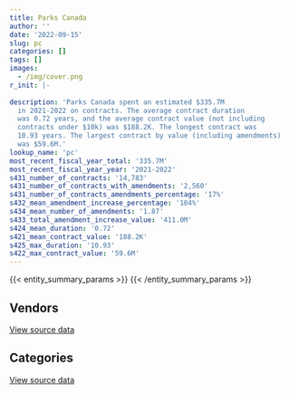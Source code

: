 ```yaml
---
title: Parks Canada
author: ''
date: '2022-09-15'
slug: pc
categories: []
tags: []
images:
  - /img/cover.png
r_init: |-
  
description: 'Parks Canada spent an estimated $335.7M
  in 2021-2022 on contracts. The average contract duration
  was 0.72 years, and the average contract value (not including
  contracts under $10k) was $188.2K. The longest contract was
  10.93 years. The largest contract by value (including amendments)
  was $59.6M.'
lookup_name: 'pc'
most_recent_fiscal_year_total: '335.7M'
most_recent_fiscal_year_year: '2021-2022'
s431_number_of_contracts: '14,783'
s431_number_of_contracts_with_amendments: '2,560'
s431_number_of_contracts_amendments_percentage: '17%'
s432_mean_amendment_increase_percentage: '104%'
s434_mean_number_of_amendments: '1.87'
s433_total_amendment_increase_value: '411.0M'
s424_mean_duration: '0.72'
s421_mean_contract_value: '188.2K'
s425_max_duration: '10.93'
s422_max_contract_value: '59.6M'
---
```


<script src="/rmarkdown-libs/htmlwidgets/htmlwidgets.js"></script>
<link href="/rmarkdown-libs/datatables-css/datatables-crosstalk.css" rel="stylesheet" />
<script src="/rmarkdown-libs/datatables-binding/datatables.js"></script>
<script src="/rmarkdown-libs/jquery/jquery-3.6.0.min.js"></script>
<link href="/rmarkdown-libs/dt-core-bootstrap/css/dataTables.bootstrap.min.css" rel="stylesheet" />
<link href="/rmarkdown-libs/dt-core-bootstrap/css/dataTables.bootstrap.extra.css" rel="stylesheet" />
<script src="/rmarkdown-libs/dt-core-bootstrap/js/jquery.dataTables.min.js"></script>
<script src="/rmarkdown-libs/dt-core-bootstrap/js/dataTables.bootstrap.min.js"></script>
<link href="/rmarkdown-libs/crosstalk/css/crosstalk.min.css" rel="stylesheet" />
<script src="/rmarkdown-libs/crosstalk/js/crosstalk.min.js"></script>
<script src="/rmarkdown-libs/htmlwidgets/htmlwidgets.js"></script>
<link href="/rmarkdown-libs/datatables-css/datatables-crosstalk.css" rel="stylesheet" />
<script src="/rmarkdown-libs/datatables-binding/datatables.js"></script>
<script src="/rmarkdown-libs/jquery/jquery-3.6.0.min.js"></script>
<link href="/rmarkdown-libs/dt-core-bootstrap/css/dataTables.bootstrap.min.css" rel="stylesheet" />
<link href="/rmarkdown-libs/dt-core-bootstrap/css/dataTables.bootstrap.extra.css" rel="stylesheet" />
<script src="/rmarkdown-libs/dt-core-bootstrap/js/jquery.dataTables.min.js"></script>
<script src="/rmarkdown-libs/dt-core-bootstrap/js/dataTables.bootstrap.min.js"></script>
<link href="/rmarkdown-libs/crosstalk/css/crosstalk.min.css" rel="stylesheet" />
<script src="/rmarkdown-libs/crosstalk/js/crosstalk.min.js"></script>

{{< entity_summary_params >}}
{{< /entity_summary_params >}}

## Vendors

<div id="htmlwidget-1" style="width:100%;height:auto;" class="datatables html-widget"></div>
<script type="application/json" data-for="htmlwidget-1">{"x":{"style":"bootstrap","filter":"none","vertical":false,"data":[["<a href=\"/vendors/10647802_canada/\">10647802 Canada<\/a>","<a href=\"/vendors/1x1_architecture/\">1X1 Architecture<\/a>","<a href=\"/vendors/2220742_ontario/\">2220742 Ontario<\/a>","<a href=\"/vendors/3d_datacomm/\">3D datacomm<\/a>","<a href=\"/vendors/4083261_canada/\">4083261 Canada<\/a>","<a href=\"/vendors/727619_alberta_o_a_roughrider/\">727619 Alberta O A Roughrider<\/a>","<a href=\"/vendors/7305516_canada/\">7305516 Canada<\/a>","<a href=\"/vendors/736902_ontario/\">736902 Ontario<\/a>","<a href=\"/vendors/73719_newfoundland_labrador/\">73719 Newfoundland Labrador<\/a>","<a href=\"/vendors/851791_nwt/\">851791 NWT<\/a>","<a href=\"/vendors/9090_5092_quebec/\">9090 5092 Quebec<\/a>","<a href=\"/vendors/9099_3593_quebec_inter_proje/\">9099 3593 Quebec Inter Proje<\/a>","<a href=\"/vendors/9275_0181_quebec/\">9275 0181 Quebec<\/a>","<a href=\"/vendors/a_santin_mason_contractor/\">A Santin Mason Contractor<\/a>","<a href=\"/vendors/abb/\">ABB<\/a>","<a href=\"/vendors/acklands_grainger/\">Acklands Grainger<\/a>","<a href=\"/vendors/advanced_chippewa_technologies/\">Advanced Chippewa Technologies<\/a>","<a href=\"/vendors/aecom/\">AECOM<\/a>","<a href=\"/vendors/agilent/\">Agilent<\/a>","<a href=\"/vendors/ainsworth/\">Ainsworth<\/a>","<a href=\"/vendors/air_inuit/\">Air Inuit<\/a>","<a href=\"/vendors/air_tindi/\">Air Tindi<\/a>","<a href=\"/vendors/allen_hastings/\">Allen Hastings<\/a>","<a href=\"/vendors/alliance_energy/\">Alliance Energy<\/a>","<a href=\"/vendors/allied_shipbuilders/\">Allied Shipbuilders<\/a>","<a href=\"/vendors/alpine_helicopters/\">Alpine Helicopters<\/a>","<a href=\"/vendors/als_canada/\">ALS Canada<\/a>","<a href=\"/vendors/altis_human_resources/\">Altis Human Resources<\/a>","<a href=\"/vendors/alva_construction/\">Alva Construction<\/a>","<a href=\"/vendors/amazon/\">Amazon<\/a>","<a href=\"/vendors/amec_foster_wheeler_americas/\">Amec Foster Wheeler Americas<\/a>","<a href=\"/vendors/ansys_canada/\">Ansys Canada<\/a>","<a href=\"/vendors/aon_reed_stenhouse/\">Aon Reed Stenhouse<\/a>","<a href=\"/vendors/applied_electonics/\">Applied Electonics<\/a>","<a href=\"/vendors/apron_fuel_services/\">Apron Fuel Services<\/a>","<a href=\"/vendors/arcadis_canada/\">Arcadis Canada<\/a>","<a href=\"/vendors/architecture_49/\">Architecture 49<\/a>","<a href=\"/vendors/architecture_evoq/\">Architecture EVOQ<\/a>","<a href=\"/vendors/arctic_canada_construction/\">Arctic Canada Construction<\/a>","<a href=\"/vendors/ari_financial_services/\">ARI Financial Services<\/a>","<a href=\"/vendors/asokan_business_interiors/\">Asokan Business Interiors<\/a>","<a href=\"/vendors/associated_engineering/\">Associated Engineering<\/a>","<a href=\"/vendors/atco/\">ATCO<\/a>","<a href=\"/vendors/atlantic_business_interiors/\">Atlantic Business Interiors<\/a>","<a href=\"/vendors/atlantica_mechanical_contractors/\">Atlantica Mechanical Contractors<\/a>","<a href=\"/vendors/atwill_morin/\">Atwill Morin<\/a>","<a href=\"/vendors/avi_spl_canada/\">AVI SPL Canada<\/a>","<a href=\"/vendors/avjet_holding/\">AVJET Holding<\/a>","<a href=\"/vendors/baja_construction_canada/\">Baja Construction Canada<\/a>","<a href=\"/vendors/barr_engineering_and_environmental/\">Barr Engineering and Environmental<\/a>","<a href=\"/vendors/barrie_mackay_contracting/\">Barrie MacKay Contracting<\/a>","<a href=\"/vendors/bay_construction_management/\">Bay Construction Management<\/a>","<a href=\"/vendors/bdo_canada/\">BDO Canada<\/a>","<a href=\"/vendors/bell_canada/\">Bell Canada<\/a>","<a href=\"/vendors/bergevin_electrical_contracting/\">Bergevin Electrical Contracting<\/a>","<a href=\"/vendors/bgla/\">BGLA<\/a>","<a href=\"/vendors/bighorn_construction/\">Bighorn Construction<\/a>","<a href=\"/vendors/bighorn_helicopters/\">Bighorn Helicopters<\/a>","<a href=\"/vendors/black_mcdonald/\">Black McDonald<\/a>","<a href=\"/vendors/bombardier/\">Bombardier<\/a>","<a href=\"/vendors/brandt_tractor/\">Brandt Tractor<\/a>","<a href=\"/vendors/brookfield_asset_management/\">Brookfield Asset Management<\/a>","<a href=\"/vendors/brookfield_global_integrated_solutions/\">Brookfield Global Integrated Solutions<\/a>","<a href=\"/vendors/bruker/\">Bruker<\/a>","<a href=\"/vendors/bureau_veritas/\">Bureau Veritas<\/a>","<a href=\"/vendors/cache_computer_consulting/\">Cache Computer Consulting<\/a>","<a href=\"/vendors/calian/\">Calian<\/a>","<a href=\"/vendors/campbell_scientific_canada/\">Campbell Scientific Canada<\/a>","<a href=\"/vendors/canada_post/\">Canada Post<\/a>","<a href=\"/vendors/canadian_bank_note_company/\">Canadian Bank Note Company<\/a>","<a href=\"/vendors/canadian_corps_of_commissionaires/\">Canadian Corps of Commissionaires<\/a>","<a href=\"/vendors/canadian_helicopters/\">Canadian Helicopters<\/a>","<a href=\"/vendors/canon/\">Canon<\/a>","<a href=\"/vendors/cansel_survey_equipment/\">Cansel Survey Equipment<\/a>","<a href=\"/vendors/cantex_okanagan_construction/\">Cantex Okanagan Construction<\/a>","<a href=\"/vendors/carahsoft_technology/\">Carahsoft Technology<\/a>","<a href=\"/vendors/carleton_university/\">Carleton University<\/a>","<a href=\"/vendors/caro_analytical_services/\">Caro Analytical Services<\/a>","<a href=\"/vendors/cbci_telecom/\">CBCI Telecom<\/a>","<a href=\"/vendors/cbcl/\">CBCL<\/a>","<a href=\"/vendors/cdw_canada/\">CDW Canada<\/a>","<a href=\"/vendors/cegerco/\">Cegerco<\/a>","<a href=\"/vendors/cgi/\">CGI<\/a>","<a href=\"/vendors/ch2m_hill_canada/\">CH2M Hill Canada<\/a>","<a href=\"/vendors/charron_human_resources/\">Charron Human Resources<\/a>","<a href=\"/vendors/chubb_edwards/\">Chubb Edwards<\/a>","<a href=\"/vendors/cima/\">CIMA<\/a>","<a href=\"/vendors/cision_canada/\">Cision Canada<\/a>","<a href=\"/vendors/cistel_technology/\">Cistel Technology<\/a>","<a href=\"/vendors/coastal_restoration_masonry/\">Coastal Restoration Masonry<\/a>","<a href=\"/vendors/cofomo/\">Cofomo<\/a>","<a href=\"/vendors/colliers_project_leaders/\">Colliers Project Leaders<\/a>","<a href=\"/vendors/compagnie_amplexor_canada/\">Compagnie Amplexor Canada<\/a>","<a href=\"/vendors/compucom_canada/\">Compucom Canada<\/a>","<a href=\"/vendors/construction_cybco/\">Construction Cybco<\/a>","<a href=\"/vendors/construction_demathieu_bard/\">Construction Demathieu Bard<\/a>","<a href=\"/vendors/construction_deric/\">Construction Deric<\/a>","<a href=\"/vendors/construction_j_r_savard/\">Construction J R Savard<\/a>","<a href=\"/vendors/construction_lfg/\">Construction LFG<\/a>","<a href=\"/vendors/construction_simdev/\">Construction Simdev<\/a>","<a href=\"/vendors/constructions_bsl/\">Constructions BSL<\/a>","<a href=\"/vendors/cossette_communications/\">Cossette Communications<\/a>","<a href=\"/vendors/cougar_engineering_construction/\">Cougar Engineering Construction<\/a>","<a href=\"/vendors/cowi_north_america/\">COWI North America<\/a>","<a href=\"/vendors/crandall_engineering/\">Crandall Engineering<\/a>","<a href=\"/vendors/csdc_systems/\">CSDC Systems<\/a>","<a href=\"/vendors/cullen_diesel_power/\">Cullen Diesel Power<\/a>","<a href=\"/vendors/cummins_canada/\">Cummins Canada<\/a>","<a href=\"/vendors/cwp_constructors/\">CWP Constructors<\/a>","<a href=\"/vendors/d_doyle_installations/\">D Doyle Installations<\/a>","<a href=\"/vendors/dalhousie_university/\">Dalhousie University<\/a>","<a href=\"/vendors/dawson_construction/\">Dawson Construction<\/a>","<a href=\"/vendors/dcl_construction_services/\">DCL Construction Services<\/a>","<a href=\"/vendors/delco_automation/\">Delco Automation<\/a>","<a href=\"/vendors/dell_computer/\">Dell Computer<\/a>","<a href=\"/vendors/deloitte/\">Deloitte<\/a>","<a href=\"/vendors/dexter_construction/\">Dexter Construction<\/a>","<a href=\"/vendors/dillon_consulting/\">Dillon Consulting<\/a>","<a href=\"/vendors/donna_cona/\">Donna Cona<\/a>","<a href=\"/vendors/e_construction/\">E Construction<\/a>","<a href=\"/vendors/eastpoint_engineering/\">Eastpoint Engineering<\/a>","<a href=\"/vendors/ebsco_canada/\">EBSCO Canada<\/a>","<a href=\"/vendors/ecole_de_langues_la_cite/\">Ecole De Langues La Cite<\/a>","<a href=\"/vendors/edward_collins_contracting/\">Edward Collins Contracting<\/a>","<a href=\"/vendors/eiffage_innovative_canada/\">Eiffage Innovative Canada<\/a>","<a href=\"/vendors/ekos_research_associates/\">Ekos Research Associates<\/a>","<a href=\"/vendors/emcon_services/\">Emcon Services<\/a>","<a href=\"/vendors/emil_anderson_construction/\">Emil Anderson Construction<\/a>","<a href=\"/vendors/emmanuel_construction_services/\">Emmanuel Construction Services<\/a>","<a href=\"/vendors/emmons_mitchell_construction/\">Emmons Mitchell Construction<\/a>","<a href=\"/vendors/englobe/\">Englobe<\/a>","<a href=\"/vendors/ernst_young/\">Ernst Young<\/a>","<a href=\"/vendors/esri/\">ESRI<\/a>","<a href=\"/vendors/eurovia_quebec_construction/\">Eurovia Quebec Construction<\/a>","<a href=\"/vendors/evaluation_personnel_selection/\">Evaluation Personnel Selection<\/a>","<a href=\"/vendors/everest_construction_management/\">Everest Construction Management<\/a>","<a href=\"/vendors/excavation_loiselle/\">Excavation Loiselle<\/a>","<a href=\"/vendors/excel_human_resources/\">Excel Human Resources<\/a>","<a href=\"/vendors/exp_services/\">EXP Services<\/a>","<a href=\"/vendors/facca/\">Facca<\/a>","<a href=\"/vendors/fast_forward_french/\">Fast Forward French<\/a>","<a href=\"/vendors/fca_canada/\">FCA Canada<\/a>","<a href=\"/vendors/felix_technology/\">Felix Technology<\/a>","<a href=\"/vendors/fidelity_engineering_construction/\">Fidelity Engineering Construction<\/a>","<a href=\"/vendors/finning_international/\">Finning International<\/a>","<a href=\"/vendors/first_peoples_infra/\">First Peoples Infra<\/a>","<a href=\"/vendors/flight_fuels/\">Flight Fuels<\/a>","<a href=\"/vendors/floyd_s_construction/\">Floyd’s Construction<\/a>","<a href=\"/vendors/flynn_canada/\">Flynn Canada<\/a>","<a href=\"/vendors/ford_motor_company/\">Ford Motor Company<\/a>","<a href=\"/vendors/francis_canada_truck_centre/\">Francis Canada Truck Centre<\/a>","<a href=\"/vendors/fundy_contractors/\">Fundy Contractors<\/a>","<a href=\"/vendors/garda_security_group/\">Garda Security Group<\/a>","<a href=\"/vendors/gartner/\">Gartner<\/a>","<a href=\"/vendors/gc_strategies/\">GC Strategies<\/a>","<a href=\"/vendors/gemtec/\">Gemtec<\/a>","<a href=\"/vendors/general_motors/\">General Motors<\/a>","<a href=\"/vendors/gestion_aj/\">Gestion AJ<\/a>","<a href=\"/vendors/gfl_environmental/\">GFL Environmental<\/a>","<a href=\"/vendors/ghd/\">GHD<\/a>","<a href=\"/vendors/gilmore_reproductions/\">Gilmore Reproductions<\/a>","<a href=\"/vendors/global_upholstery/\">Global Upholstery<\/a>","<a href=\"/vendors/go_deep_international/\">Go Deep International<\/a>","<a href=\"/vendors/golder_associates/\">Golder Associates<\/a>","<a href=\"/vendors/goss_gilroy/\">Goss Gilroy<\/a>","<a href=\"/vendors/graham_construction/\">Graham Construction<\/a>","<a href=\"/vendors/grand_toy/\">Grand Toy<\/a>","<a href=\"/vendors/granite_management/\">Granite Management<\/a>","<a href=\"/vendors/graybridge_international_consulting/\">Graybridge International Consulting<\/a>","<a href=\"/vendors/grc_architects/\">GRC Architects<\/a>","<a href=\"/vendors/great_slave_helicopters/\">Great Slave Helicopters<\/a>","<a href=\"/vendors/greendale_resources/\">Greendale Resources<\/a>","<a href=\"/vendors/greenfield_construction/\">Greenfield Construction<\/a>","<a href=\"/vendors/groupe_energie_bdl/\">Groupe Energie BDL<\/a>","<a href=\"/vendors/h_j_r_asphalt/\">H J R Asphalt<\/a>","<a href=\"/vendors/harbourside_engineering_consultants/\">Harbourside Engineering Consultants<\/a>","<a href=\"/vendors/harnois_energies/\">Harnois Energies<\/a>","<a href=\"/vendors/hatch/\">Hatch<\/a>","<a href=\"/vendors/hazelwood_construction_services/\">Hazelwood Construction Services<\/a>","<a href=\"/vendors/heavy_metal_marine/\">Heavy Metal Marine<\/a>","<a href=\"/vendors/heddle_marine_services/\">Heddle Marine Services<\/a>","<a href=\"/vendors/heritage_restoration/\">Heritage Restoration<\/a>","<a href=\"/vendors/hexagon/\">Hexagon<\/a>","<a href=\"/vendors/hitrac/\">Hitrac<\/a>","<a href=\"/vendors/honeywell/\">Honeywell<\/a>","<a href=\"/vendors/horseshoe_hill_construction/\">Horseshoe Hill Construction<\/a>","<a href=\"/vendors/hoskin_scientific/\">Hoskin Scientific<\/a>","<a href=\"/vendors/hypertec/\">Hypertec<\/a>","<a href=\"/vendors/i_m_p_group/\">I M P Group<\/a>","<a href=\"/vendors/ibm_canada/\">IBM Canada<\/a>","<a href=\"/vendors/imperial_cleaners/\">Imperial Cleaners<\/a>","<a href=\"/vendors/imperial_oil/\">Imperial Oil<\/a>","<a href=\"/vendors/industra_construction/\">Industra Construction<\/a>","<a href=\"/vendors/info_tech_research_group/\">Info Tech Research Group<\/a>","<a href=\"/vendors/innovasea_marine_systems_canada/\">Innovasea Marine Systems Canada<\/a>","<a href=\"/vendors/integra_networks/\">Integra Networks<\/a>","<a href=\"/vendors/inter_outaouais/\">Inter Outaouais<\/a>","<a href=\"/vendors/interoute_construction/\">Interoute Construction<\/a>","<a href=\"/vendors/iron_mountain/\">Iron Mountain<\/a>","<a href=\"/vendors/ironclad_earthworks/\">Ironclad Earthworks<\/a>","<a href=\"/vendors/irving_oil/\">Irving Oil<\/a>","<a href=\"/vendors/itex/\">ITEX<\/a>","<a href=\"/vendors/iwc_excavation/\">IWC Excavation<\/a>","<a href=\"/vendors/j_1_contracting/\">J 1 Contracting<\/a>","<a href=\"/vendors/j_e_enterprises/\">J E Enterprises<\/a>","<a href=\"/vendors/jasco_applied_sciences_canada/\">JASCO Applied Sciences Canada<\/a>","<a href=\"/vendors/jim_pattison_industries/\">Jim Pattison Industries<\/a>","<a href=\"/vendors/johnson_s_construction/\">Johnson’s Construction<\/a>","<a href=\"/vendors/joneljim_concrete_construction/\">Joneljim Concrete Construction<\/a>","<a href=\"/vendors/kanter_marine/\">Kanter Marine<\/a>","<a href=\"/vendors/kasian_architecture_interior_design/\">Kasian Architecture Interior Design<\/a>","<a href=\"/vendors/kayway_industries/\">Kayway Industries<\/a>","<a href=\"/vendors/kenn_borek_air/\">Kenn Borek Air<\/a>","<a href=\"/vendors/kia_canada/\">Kia Canada<\/a>","<a href=\"/vendors/kone/\">KONE<\/a>","<a href=\"/vendors/kongsberg/\">Kongsberg<\/a>","<a href=\"/vendors/konica_minolta_business_solutions/\">Konica Minolta Business Solutions<\/a>","<a href=\"/vendors/kontzamanis_graumann_smith/\">Kontzamanis Graumann Smith<\/a>","<a href=\"/vendors/kpmg/\">KPMG<\/a>","<a href=\"/vendors/kubota_canada/\">Kubota Canada<\/a>","<a href=\"/vendors/l_a_hebert/\">L A Hebert<\/a>","<a href=\"/vendors/l_w_dennis_contracting/\">L W Dennis Contracting<\/a>","<a href=\"/vendors/landform_civil_infrastructures/\">Landform Civil Infrastructures<\/a>","<a href=\"/vendors/language_research_development_group/\">Language Research Development Group<\/a>","<a href=\"/vendors/lansdowne_technologies/\">Lansdowne Technologies<\/a>","<a href=\"/vendors/larry_penner_enterprises/\">Larry Penner Enterprises<\/a>","<a href=\"/vendors/lemay/\">Lemay<\/a>","<a href=\"/vendors/les_entreprises_michaudville/\">Les Entreprises Michaudville<\/a>","<a href=\"/vendors/les_huiles_desroches/\">Les Huiles Desroches<\/a>","<a href=\"/vendors/levitt_safety/\">Levitt Safety<\/a>","<a href=\"/vendors/lionbridge/\">Lionbridge<\/a>","<a href=\"/vendors/louis_w_bray_construction/\">Louis W Bray Construction<\/a>","<a href=\"/vendors/lowe_martin_company/\">Lowe Martin Company<\/a>","<a href=\"/vendors/luxton_construction/\">Luxton Construction<\/a>","<a href=\"/vendors/macdonald_dettwiler_and_associates/\">MacDonald Dettwiler and Associates<\/a>","<a href=\"/vendors/mack_trucks/\">Mack Trucks<\/a>","<a href=\"/vendors/maconnerie_dynamique/\">Maconnerie Dynamique<\/a>","<a href=\"/vendors/maconnerie_rainville_et_freres/\">Maconnerie Rainville et Freres<\/a>","<a href=\"/vendors/maplesoft_consulting/\">Maplesoft Consulting<\/a>","<a href=\"/vendors/maritime_fuels/\">Maritime Fuels<\/a>","<a href=\"/vendors/martech_electrical_systems/\">Martech Electrical Systems<\/a>","<a href=\"/vendors/maskimo_construction/\">Maskimo Construction<\/a>","<a href=\"/vendors/masontech/\">Masontech<\/a>","<a href=\"/vendors/maxsys_staffing_and_consulting/\">Maxsys Staffing and Consulting<\/a>","<a href=\"/vendors/mccolman_sons_demolition/\">McColman Sons Demolition<\/a>","<a href=\"/vendors/mcelhanney_associates/\">McElhanney Associates<\/a>","<a href=\"/vendors/mcknight_enterprises/\">Mcknight Enterprises<\/a>","<a href=\"/vendors/mcnally_construction/\">McNally Construction<\/a>","<a href=\"/vendors/mega_tech/\">Mega Tech<\/a>","<a href=\"/vendors/mercury_marine/\">Mercury Marine<\/a>","<a href=\"/vendors/metalcraft_marine/\">Metalcraft Marine<\/a>","<a href=\"/vendors/metro_paving_and_road_building/\">Metro Paving and Road Building<\/a>","<a href=\"/vendors/microsoft_canada/\">Microsoft Canada<\/a>","<a href=\"/vendors/mid_valley_construction/\">Mid Valley Construction<\/a>","<a href=\"/vendors/mike_kelly_sons/\">Mike Kelly Sons<\/a>","<a href=\"/vendors/milestone_environmental/\">Milestone Environmental<\/a>","<a href=\"/vendors/mindwire_systems/\">Mindwire Systems<\/a>","<a href=\"/vendors/mishkumi_technologies/\">Mishkumi Technologies<\/a>","<a href=\"/vendors/mnp/\">MNP<\/a>","<a href=\"/vendors/modern_construction/\">Modern Construction<\/a>","<a href=\"/vendors/moriyama_teshima_architects/\">Moriyama Teshima Architects<\/a>","<a href=\"/vendors/morrison_hershfield/\">Morrison Hershfield<\/a>","<a href=\"/vendors/moss_development/\">Moss Development<\/a>","<a href=\"/vendors/motorola_solutions_canada/\">Motorola Solutions Canada<\/a>","<a href=\"/vendors/mtm_2_contracting/\">Mtm 2 Contracting<\/a>","<a href=\"/vendors/municipal_ready_mix/\">Municipal Ready Mix<\/a>","<a href=\"/vendors/mustang_helicopters/\">Mustang Helicopters<\/a>","<a href=\"/vendors/mustang_survival/\">Mustang Survival<\/a>","<a href=\"/vendors/nappaq_design_construction/\">Nappaq Design Construction<\/a>","<a href=\"/vendors/national_structures/\">National Structures<\/a>","<a href=\"/vendors/nations_translation_group/\">Nations Translation Group<\/a>","<a href=\"/vendors/navtech/\">Navtech<\/a>","<a href=\"/vendors/nelson_environmental_remediation/\">Nelson Environmental Remediation<\/a>","<a href=\"/vendors/neptune_security_services/\">Neptune Security Services<\/a>","<a href=\"/vendors/nisha_techonologies/\">Nisha Techonologies<\/a>","<a href=\"/vendors/nissan_canada/\">Nissan Canada<\/a>","<a href=\"/vendors/nitro_construction/\">Nitro Construction<\/a>","<a href=\"/vendors/norr/\">NORR<\/a>","<a href=\"/vendors/north_atlantic_petroleum/\">North Atlantic Petroleum<\/a>","<a href=\"/vendors/northern_construction/\">Northern Construction<\/a>","<a href=\"/vendors/northern_contracting/\">Northern Contracting<\/a>","<a href=\"/vendors/northern_micro/\">Northern Micro<\/a>","<a href=\"/vendors/northrop_grumman/\">Northrop Grumman<\/a>","<a href=\"/vendors/nortrax_canada/\">Nortrax Canada<\/a>","<a href=\"/vendors/ogilvy_montreal/\">Ogilvy Montreal<\/a>","<a href=\"/vendors/okanagan_aggregates/\">Okanagan Aggregates<\/a>","<a href=\"/vendors/online_constructors/\">Online Constructors<\/a>","<a href=\"/vendors/onx_enterprise_solutions/\">OnX Enterprise Solutions<\/a>","<a href=\"/vendors/oracle_canada/\">Oracle Canada<\/a>","<a href=\"/vendors/oskar_construction/\">Oskar Construction<\/a>","<a href=\"/vendors/otis_elevator/\">Otis Elevator<\/a>","<a href=\"/vendors/pal_aerospace/\">PAL Aerospace<\/a>","<a href=\"/vendors/paladin_group/\">Paladin Group<\/a>","<a href=\"/vendors/panasonic/\">Panasonic<\/a>","<a href=\"/vendors/parkland_industries/\">Parkland Industries<\/a>","<a href=\"/vendors/parkland_refining/\">Parkland Refining<\/a>","<a href=\"/vendors/parsons_canada/\">Parsons Canada<\/a>","<a href=\"/vendors/pattison_sign_group/\">Pattison Sign Group<\/a>","<a href=\"/vendors/pcl_constructors/\">PCL Constructors<\/a>","<a href=\"/vendors/pepco/\">Pepco<\/a>","<a href=\"/vendors/peters_construction/\">Peters Construction<\/a>","<a href=\"/vendors/petrovalue_products/\">PetroValue Products<\/a>","<a href=\"/vendors/phaselock_systems_international/\">Phaselock Systems International<\/a>","<a href=\"/vendors/pidherney_s/\">Pidherney’s<\/a>","<a href=\"/vendors/pioneer_construction/\">Pioneer Construction<\/a>","<a href=\"/vendors/pitney_bowes/\">Pitney Bowes<\/a>","<a href=\"/vendors/pleiad_canada/\">Pleiad Canada<\/a>","<a href=\"/vendors/podolinsky_equipment/\">Podolinsky Equipment<\/a>","<a href=\"/vendors/polaris_industries/\">Polaris Industries<\/a>","<a href=\"/vendors/pomerleau/\">Pomerleau<\/a>","<a href=\"/vendors/port_of_spain_holdings/\">Port of Spain Holdings<\/a>","<a href=\"/vendors/postmedia_network/\">Postmedia Network<\/a>","<a href=\"/vendors/precisionit/\">PrecisionIT<\/a>","<a href=\"/vendors/pricewaterhouse_coopers/\">Pricewaterhouse Coopers<\/a>","<a href=\"/vendors/printers_plus/\">Printers Plus<\/a>","<a href=\"/vendors/prosci_canada/\">Prosci Canada<\/a>","<a href=\"/vendors/protak_consulting_group/\">Protak Consulting Group<\/a>","<a href=\"/vendors/purespirit_solutions/\">PureSpirIT Solutions<\/a>","<a href=\"/vendors/qm_environmental/\">QM Environmental<\/a>","<a href=\"/vendors/qmr/\">QMR<\/a>","<a href=\"/vendors/quinan_construction/\">Quinan Construction<\/a>","<a href=\"/vendors/quintet_consulting/\">Quintet Consulting<\/a>","<a href=\"/vendors/r_e_gilmore_investments/\">R E Gilmore Investments<\/a>","<a href=\"/vendors/r_w_tomlinson/\">R W Tomlinson<\/a>","<a href=\"/vendors/ratio_architecture_interior_design/\">Ratio Architecture Interior Design<\/a>","<a href=\"/vendors/raymond_chabot_grant_thornton/\">Raymond Chabot Grant Thornton<\/a>","<a href=\"/vendors/reparations_navales_et_industrielles_ocean/\">Reparations Navales et Industrielles Ocean<\/a>","<a href=\"/vendors/ricoh/\">Ricoh<\/a>","<a href=\"/vendors/riggs_engineering/\">Riggs Engineering<\/a>","<a href=\"/vendors/rjg_construction/\">RJG Construction<\/a>","<a href=\"/vendors/roscoe_construction/\">Roscoe Construction<\/a>","<a href=\"/vendors/ross_and_anglin/\">Ross and Anglin<\/a>","<a href=\"/vendors/russel_metals/\">Russel Metals<\/a>","<a href=\"/vendors/s_w_weeks_construction/\">S W Weeks Construction<\/a>","<a href=\"/vendors/samson_associes/\">Samson Associes<\/a>","<a href=\"/vendors/sani_sable_lb/\">Sani Sable LB<\/a>","<a href=\"/vendors/sas_institute/\">SAS Institute<\/a>","<a href=\"/vendors/schoeler_heaton_architects/\">Schoeler Heaton Architects<\/a>","<a href=\"/vendors/seagate_construction/\">Seagate Construction<\/a>","<a href=\"/vendors/seawaves_development_services/\">Seawaves Development Services<\/a>","<a href=\"/vendors/secure_energy_onsite_services/\">Secure Energy Onsite Services<\/a>","<a href=\"/vendors/serco/\">Serco<\/a>","<a href=\"/vendors/sgs_axys_analytical_services/\">SGS Axys Analytical Services<\/a>","<a href=\"/vendors/sharp_electronics/\">Sharp Electronics<\/a>","<a href=\"/vendors/shi_canada/\">SHI Canada<\/a>","<a href=\"/vendors/si_systems/\">SI Systems<\/a>","<a href=\"/vendors/simplex_grinnell/\">Simplex Grinnell<\/a>","<a href=\"/vendors/slr_consulting_canada/\">SLR Consulting Canada<\/a>","<a href=\"/vendors/snc_lavalin/\">SNC Lavalin<\/a>","<a href=\"/vendors/softchoice/\">Softchoice<\/a>","<a href=\"/vendors/solotech/\">Solotech<\/a>","<a href=\"/vendors/sperra_construction/\">Sperra Construction<\/a>","<a href=\"/vendors/st_denis_thompson/\">St Denis Thompson<\/a>","<a href=\"/vendors/st_gelais_montminy_associes/\">St Gelais Montminy Associes<\/a>","<a href=\"/vendors/st_joseph_print_group/\">St Joseph Print Group<\/a>","<a href=\"/vendors/stantec/\">Stantec<\/a>","<a href=\"/vendors/sterling_fuels/\">Sterling Fuels<\/a>","<a href=\"/vendors/stratos/\">Stratos<\/a>","<a href=\"/vendors/subaru_canada/\">Subaru Canada<\/a>","<a href=\"/vendors/suncor_energy/\">Suncor Energy<\/a>","<a href=\"/vendors/switch_health/\">Switch Health<\/a>","<a href=\"/vendors/systematix_solutions/\">Systematix Solutions<\/a>","<a href=\"/vendors/systemscope/\">Systemscope<\/a>","<a href=\"/vendors/tdi_international/\">TDI International<\/a>","<a href=\"/vendors/teknion/\">Teknion<\/a>","<a href=\"/vendors/telus_canada/\">Telus Canada<\/a>","<a href=\"/vendors/tenaquip/\">Tenaquip<\/a>","<a href=\"/vendors/tervita/\">Tervita<\/a>","<a href=\"/vendors/testforce_systems/\">Testforce Systems<\/a>","<a href=\"/vendors/tetra_tech/\">Tetra Tech<\/a>","<a href=\"/vendors/the_aim_group/\">The AIM Group<\/a>","<a href=\"/vendors/the_right_door_consulting/\">The Right Door Consulting<\/a>","<a href=\"/vendors/the_vcan_group/\">The VCAN Group<\/a>","<a href=\"/vendors/thermo_fisher_scientific/\">Thermo Fisher Scientific<\/a>","<a href=\"/vendors/thyssenkrupp_elevator/\">Thyssenkrupp Elevator<\/a>","<a href=\"/vendors/tisseur/\">Tisseur<\/a>","<a href=\"/vendors/titan_boats/\">Titan Boats<\/a>","<a href=\"/vendors/toromont/\">Toromont<\/a>","<a href=\"/vendors/toshiba_canada/\">Toshiba Canada<\/a>","<a href=\"/vendors/toyota/\">Toyota<\/a>","<a href=\"/vendors/trainor_mechanical_contractors/\">Trainor Mechanical Contractors<\/a>","<a href=\"/vendors/transwest_air/\">Transwest Air<\/a>","<a href=\"/vendors/traugott_building_contractors/\">Traugott Building Contractors<\/a>","<a href=\"/vendors/traytown_builders/\">Traytown Builders<\/a>","<a href=\"/vendors/troy_life_fire_safety/\">Troy Life Fire Safety<\/a>","<a href=\"/vendors/turtle_island_staffing/\">Turtle Island Staffing<\/a>","<a href=\"/vendors/ultimate_construction/\">Ultimate Construction<\/a>","<a href=\"/vendors/united_rentals_of_canada/\">United Rentals of Canada<\/a>","<a href=\"/vendors/universal_helicopters/\">Universal Helicopters<\/a>","<a href=\"/vendors/universite_laval/\">Universite Laval<\/a>","<a href=\"/vendors/university_of_british_columbia/\">University of British Columbia<\/a>","<a href=\"/vendors/university_of_calgary/\">University of Calgary<\/a>","<a href=\"/vendors/university_of_guelph/\">University of Guelph<\/a>","<a href=\"/vendors/university_of_new_brunswick/\">University of New Brunswick<\/a>","<a href=\"/vendors/university_of_ottawa/\">University of Ottawa<\/a>","<a href=\"/vendors/university_of_saskatchewan/\">University of Saskatchewan<\/a>","<a href=\"/vendors/university_of_waterloo/\">University of Waterloo<\/a>","<a href=\"/vendors/veritaaq_technology_house/\">Veritaaq Technology House<\/a>","<a href=\"/vendors/vvi_construction/\">VVI Construction<\/a>","<a href=\"/vendors/wajax/\">Wajax<\/a>","<a href=\"/vendors/waste_connections_of_canada/\">Waste Connections of Canada<\/a>","<a href=\"/vendors/waste_management_of_canada/\">Waste Management of Canada<\/a>","<a href=\"/vendors/wesco_distribution_canada/\">WESCO Distribution Canada<\/a>","<a href=\"/vendors/westco_construction/\">Westco Construction<\/a>","<a href=\"/vendors/westower_communications/\">WesTower Communications<\/a>","<a href=\"/vendors/wilco_contractors_southwest/\">Wilco Contractors Southwest<\/a>","<a href=\"/vendors/wildstone_construction/\">Wildstone Construction<\/a>","<a href=\"/vendors/william_j_barker_clinical/\">William J Barker Clinical<\/a>","<a href=\"/vendors/wills_transfer/\">Wills Transfer<\/a>","<a href=\"/vendors/wood_canada/\">Wood Canada<\/a>","<a href=\"/vendors/woodward_s_oil/\">Woodward’s Oil<\/a>","<a href=\"/vendors/workdynamics_technologies/\">WorkDynamics Technologies<\/a>","<a href=\"/vendors/workplace_health_and_cost_solutions/\">Workplace Health and Cost Solutions<\/a>","<a href=\"/vendors/wsp/\">WSP<\/a>","<a href=\"/vendors/wyssen_avalanche_control/\">Wyssen Avalanche Control<\/a>","<a href=\"/vendors/xerox/\">Xerox<\/a>","<a href=\"/vendors/yamaha_motors_canada/\">Yamaha Motors Canada<\/a>","<a href=\"/vendors/zenith_paving/\">Zenith Paving<\/a>","<a href=\"/vendors/zernam_enterprise/\">Zernam Enterprise<\/a>","<a href=\"/vendors/zodiac_hurricane_technologies/\">Zodiac Hurricane Technologies<\/a>","<a href=\"/vendors/zoll_medical_canada/\">ZOLL Medical Canada<\/a>","<a href=\"/vendors/zutphen_contractor/\">Zutphen Contractor<\/a>"],[789872.07,107109.99,1162751.75,null,449496.21,2012691.59,null,1030098.22,122640.32,null,6046597.57,1093716.71,1095100.72,930440.97,15210.02,22253.48,60618.85,7125244.25,21293.27,12305.24,null,70989.66,2323484.2,3827.63,383150.22,1488490.32,32744.95,484095.81,2178605.41,null,6021928.5,null,106391.48,null,278340.09,157991.39,670379.88,414033.97,null,15881.25,30974.64,1445737.82,7329.96,55272.25,null,2556934.12,10304.51,10162.17,null,1292632.09,5241877.62,3016630.77,98712.38,null,1266248.55,1001205.63,3126171.38,1377449.57,4207.13,74621.8,453799.92,50750,null,null,21000,null,null,null,10783.67,null,1897679.93,589175.93,84446.95,73909.95,4211858.1,null,null,7316.15,null,62233.1,346187.28,2402974.02,162566.84,183750,null,82061.7,563299.92,16096.5,null,81650,357863.33,538733.19,22736.77,27750.56,null,1094220.07,1089253.35,3795410.25,2795420.87,1105477.02,297260.84,2928471.66,null,5669404.33,2283319.28,35373.02,null,90825,2371415.88,null,null,13456891.94,4956639.42,null,null,null,13404072.11,918678.39,170814.76,1517131.96,null,124788.31,53886.6,3055064.13,2715251.7,144205.3,null,8608650.04,1693291.89,null,56676.11,24990,870267.27,3217385.31,2726.67,3630417.72,461115.63,768823.33,352320.95,1162693.98,null,883687.71,349703.18,null,43050,4268123.05,1399093.32,652473.26,171097.14,1398392.02,null,null,223466.97,null,82207.13,1604394.29,1392797.26,371622.55,null,11497.5,34676.38,12404.83,25120.88,657288.6,null,null,24671.87,496924.63,null,166851.65,126424.76,199379.91,548780.8,null,4696561.47,2046056.25,null,18074.35,null,71116.5,362940.32,463247.7,365201.42,null,19798.7,2342532.49,91953.49,null,6723.89,404274.87,196002.13,1513017.26,972512.52,33660.97,null,80173.54,254289.55,6467016.47,19210.24,1631973.96,null,37031.38,null,null,374775.62,74865,1792884.28,4532229.25,688242.8,null,120758.45,1907030.81,162947.8,null,3026.36,null,193875.13,10005.66,null,null,null,153720,null,null,null,null,69603.2,null,249629.64,null,null,161845.07,157940.47,null,33828.47,null,null,519698.59,204675.51,null,567913.04,null,3796903.87,26386.76,null,13897664.02,2294884.15,2639337.68,13387.5,106955.96,null,12442639.83,159764.67,203982.4,6225131.06,null,463625.13,202112.25,36750,1495532.92,null,22247.97,225307.6,81776.02,1180465.15,3602748.35,2671858.02,null,null,1148408.08,null,14529.01,null,null,650852.18,187896.57,null,391233.63,null,29468.75,null,78490.51,24959,121475,465292.86,25733019.83,null,34644,26647.05,1210348.13,27343.98,121120.94,null,null,1656688.84,46336.78,743245.56,1297821.77,6936970.53,500145.02,11776398.22,110840.55,null,null,1792294.63,10920,null,null,26124.78,null,null,16535.4,null,null,null,null,115757.64,null,null,160275.15,null,null,null,null,null,null,null,64289.54,172643.06,377516.94,631695.75,2486137.75,30849.42,null,564398.07,1149870.9,null,27326.72,1722632.18,405775.27,4822884.42,3490.07,null,8709.58,null,null,21608.05,49748.74,3078681.85,49955.19,77854.8,793346.78,91661.11,188098.39,225912.39,9145672.06,null,69213.35,394245.25,28447.5,null,278522.66,225162.81,945460.25,28175.46,36851.73,null,172108.63,24743.25,190198.64,null,null,175772.12,null,132843.14,100386.76,null,84691.75,23790.49,34209.66,783919.66,196419.3,636937.92,406319.89,4745.76,76499.64,694106.62,38332.67,308878.48,null,2817.76,null,16236.66,null,32925.9,13021.91,null,161359.05,2691938.73,150107.67,28291.31,6813.02,26957.52,1075316.1,17480,10331815.06,2243845.3,55937.63,23348.89,2475845.25,null,null,467629.73,15793234.23,994901.71,310430.22,175027.53,null,null,null,null,2731269.84],[323029.04,235899.46,950752.61,15610.8,843669.81,2018205.82,null,421227.79,null,null,5028699.15,2313874.65,1936265.05,932990.13,null,null,72574.36,5768241.98,8515.91,135123.8,37446.23,123143.46,2397120.49,null,null,592788.87,60742.36,265002.75,2373123.74,null,null,null,null,1622.38,318794.75,333794.36,null,77570.45,null,28140,14427.47,1201753.58,7350.04,133979.75,11442.5,2563939.42,18400.06,45681.7,2739700.8,810633.17,6320893.11,1122857.01,33346.6,835488.34,null,1029358.51,580811.67,469707.99,null,63567.95,1149059.54,null,null,20681.26,15600.17,2911.38,259412.34,null,null,null,1686534.09,399384.26,97683.79,57829.92,3548353.12,6736.7,null,24521.55,7143.97,null,293449.29,2152801.39,195531.47,null,null,11343.81,222213.48,null,105777,null,484792.69,440615.59,null,null,4436120.59,2064353.32,1156831.13,4348409.74,2660820.27,null,1226033.75,2733970.28,null,3686782.38,2286598.82,24330.81,null,null,2006548.86,56216.04,32443.56,1025772.37,4107745.86,null,null,null,6414093.75,1386776.57,206795.24,288613.59,57531.52,137812.41,null,1066114.18,3851296.02,200624.53,null,3673350.68,4613185.23,null,9033.34,null,735030.35,459404.82,22176.91,6521569.55,197620.98,347223.85,310207.67,1165879.44,null,809157.36,366693.19,408523.24,13184.77,3457193.1,131985.56,3081934.51,214855.2,2365992.45,797579.85,null,224079.2,null,null,1254966.53,458264.88,372640.7,27012.4,29870.79,null,63041.6,39846.07,358837.92,22458.75,4773114.13,160698.48,null,null,136225.96,371705.16,325563.57,2108020.59,2194.09,1447119.78,2100071.24,21560.11,null,10995401.22,null,1125730.15,1828849.34,3040.54,307360.77,756112.94,2348950.39,400648.55,36354.77,18503.33,450748.7,159479.71,1230429.29,2752157.08,36766.87,22422.59,null,null,5346591.13,19262.87,null,143096.44,60252.43,593236.13,6977682.5,null,68161.8,1788672.92,11704402.58,null,null,120802.66,2213182.19,119206.96,null,3034.65,null,201202.71,null,null,135707.4,null,null,225044.55,null,null,436060.07,69793.89,1159297.84,319983.41,null,null,null,118412.16,156670.81,34411.16,397381.72,33254.29,2216960.07,205236.26,69469.84,569468.97,6794033.44,3807306.35,null,124034.12,10964651.1,1652436.82,7873489.35,null,63235.5,null,12906611.83,213801.25,null,4543934.28,null,464895.33,null,69919.5,1499630.27,null,57699.06,841454.9,517754.04,447086.72,3654114.35,1517073.11,null,null,360998.96,null,null,null,95519.95,2764023.2,150608.99,65577.41,445745.7,24696.12,186128.68,3992892.36,40329.93,null,null,466567.63,27242547.75,248096.74,129895.1,19953.99,1161287.75,12068.07,139042.73,null,null,1368438.99,10218.82,1201893.11,884254.57,12894655.19,187674.68,14260,null,11623.98,1869342.96,1797205.02,19653.16,null,269755.56,155213.81,null,397950.58,null,null,63236.25,16666.33,null,null,302760.64,null,48981.53,null,92324.59,50775.76,null,20917.73,null,2197.09,45672.04,null,409902.2,4263134.8,2684148.72,13234.28,null,416009.15,93961.19,190.99,44558.23,697891.22,2357361.09,null,23654.94,null,8101.78,821.25,1843.57,32140.04,null,2841992.28,98243.8,7293.65,1521156.54,null,901304.08,193948.15,8121282.11,null,null,228503.79,1546393.13,null,279285.73,36750,1446693.02,281313.71,null,10343,80731.37,null,82179.35,null,null,176253.69,null,91559.55,5211939.83,139767.62,28820.1,2227.93,null,347137.01,null,null,134960.33,25130.17,89459.96,1029472.02,40225.32,363298.68,100603.12,15392.52,4364.89,null,null,19185.88,59966.22,null,null,5752870.07,117267.35,11775.44,8768.87,null,724818.21,83817.5,9835098.34,3000707.78,39692.73,35933.08,971175.25,36740.74,53849.43,468910.91,15527106.89,1655366.56,321120.88,241074.9,null,null,15242.1,17952.57,null],[357207.99,170043.67,56473.24,102907.12,841364.7,2012691.59,null,4327390.43,null,null,null,2515845.58,1930974.71,466495.06,null,null,68904.89,3624933.93,14452.02,169175.25,null,38036.91,2019093.33,11964.75,null,1053650.69,38167.78,79469.24,null,null,null,24650.64,114633.24,37010.45,168914.26,738555.63,null,94673.8,null,38902.5,18396,992827.3,7329.96,null,139088.1,160102.28,58864.58,null,1951156.81,68269.64,5266493.97,null,62655.68,1394193.98,null,212587.34,null,1166106.38,null,11644.01,111870,null,23438.39,17936.1,6229.76,36392.28,null,33862.5,null,null,1364516.45,370333.85,85482.82,26696.64,748598.09,7772.01,null,31360.85,63336.85,273484.11,273166.16,null,228015.93,null,24371.89,null,null,null,null,362970.55,731667.88,null,13797,null,5681347.42,4572518.41,437627.41,4283838.5,536247.71,null,2371199.04,null,1825058.83,3052068.03,1593008.38,5149.65,null,null,3533206.21,67508.34,68162.82,null,6301988.38,null,234935.32,39953.81,351366.4,1171096.95,257229.64,1915344.71,291672.74,248947.01,72231.19,1284262.96,3840773.36,null,null,null,4357974.56,null,486784.57,97728.75,709151.05,779919.81,null,571298.91,null,682064.19,287307.22,1162693.98,14574.46,567000.92,92796.45,987532.57,92138.14,1445220.07,58837.23,2042256.27,null,1006851.1,1843869.46,null,135771.86,null,null,329709.41,1054088.02,null,55490.87,3649.48,null,47548.35,41527.27,245584.67,null,4949393.91,10581.85,null,27105.87,77826.18,234796.92,28594.06,3856731.6,9533.86,null,919979.56,null,null,12198545.43,null,null,546956.61,240587.37,599722.53,null,null,351133.14,13720.65,13797.6,444595.49,134722.39,547182.09,1938553.12,66275.86,173498.43,34359.43,null,null,15451.64,null,581761.07,161711.95,null,null,null,26772.38,1265657.02,7036452.83,788701.91,135035,82553.46,1915642.39,null,140836.19,3026.36,null,206710,null,null,407990.58,800843.68,null,1324859.03,null,null,null,null,2404225.63,200245.7,417.03,150730.86,null,10046.53,563366.1,117036.79,null,36363.35,5555342.98,204675.51,411166.44,567913.04,1652044.6,1827784.68,null,404218.33,9025095.09,null,3782944.59,null,64687.96,null,747419.07,215106.58,null,null,null,null,null,202765.69,null,140302.64,48240.2,839155.84,71721.35,null,1827057.17,599919.02,null,null,419632.54,null,null,93065.96,4070.45,1066979.28,27067.95,886509.49,466765.79,null,96549.38,4641419.47,105084.28,null,null,null,20308190.27,130501.76,null,22019.19,188998.99,8539.97,null,98606.05,null,6607.76,null,1116057.75,98065.34,16514207.52,null,6996432.75,210000,null,3618116.81,1792294.63,20703.86,24172.32,290707.19,99184.93,null,577503.35,null,76527.36,null,17927.33,20958.53,null,41555.65,null,255195.19,null,37311.69,330451.7,null,127249.52,47356.69,12659.43,35478.79,null,273532.65,5916254.52,667370.31,45786.31,9536869.1,337969.17,null,9931.41,null,null,null,null,7884.98,24816.75,5555.66,10676.25,2724.3,null,98603.63,1935296.1,49208.64,null,195858.5,null,62656.46,2981.67,5577937.83,54738.8,null,85890.16,1149423.96,null,396345.75,null,2018067.92,148532.13,null,null,null,null,1943357.07,null,87659.75,175772.12,82451,40559.2,7124927.21,367015.68,1496.18,2648.84,67651.6,374040.1,null,null,null,31443.3,76982.99,193315.82,64572.22,60573.95,94042.47,15350.47,19205.51,null,32250,10057,16985.66,17490,null,6430198.4,59836.18,6792.34,6426.3,null,628866.41,66941.5,4317309.87,1289963.99,null,37366.3,478654.85,17880.11,null,467629.73,13675895.52,1734405.42,278948.24,71449.03,null,153945.54,null,null,null],[523805.95,26704.13,492123.91,null,841364.7,null,788548.26,453922.07,null,343875,null,2715247.93,1930974.71,null,9815.97,6471.66,40469.27,1497089.28,7804.01,4335.78,20673.33,139662.35,null,null,null,1625619.87,213654.21,61438.62,null,27975.63,null,12842.7,24292.69,null,264398.84,539783.52,null,null,19320,77805,null,1228719.77,null,null,96876.48,null,58435.47,12778.21,317325.77,null,null,null,88901.61,531070.44,null,212587.34,null,1041295.04,null,1945.99,239002.05,null,null,null,2082.28,null,null,24705.19,null,13949.25,1843898.09,432002.47,50407.22,59899.87,null,37788.6,39600,16014.16,73132.63,404442.25,1253596.1,null,228015.93,null,13765.61,null,null,28743.75,null,588818.88,2340394.33,180714.02,null,null,5681347.42,5300900.18,null,null,1430301.75,null,2060921.7,1151264.58,7372529.1,2972729.25,1673281.51,null,29476.23,2688.14,null,null,54570.97,null,1397796.28,148326.31,46334.92,39666.38,2302643.8,956372.06,563693.76,78712.8,382433.8,162422.34,51852.26,null,6750003.76,null,283395,null,1419439.68,7150.28,1359522.14,null,771272.49,123932.46,null,571298.91,null,1043510.4,408191.96,1162693.98,51823.54,17965.56,null,null,null,null,169284.41,105916.55,null,1478662.14,null,95910,118175.14,280687.74,null,454567.07,642589.25,null,77381.48,45940.57,10558.72,14700.53,93990.94,409831.97,null,4949393.91,null,null,12477.3,null,113444.1,92971.52,2493184.37,4623.27,null,571208.52,32482.86,null,5113362.88,null,null,null,9773.06,872411.27,null,null,255341.92,null,29376.11,453738.06,134722.39,777205.83,943451.05,null,280873.11,10597.54,null,null,16578.79,null,450115.39,84219.8,708482.29,null,null,39843.83,308390.26,528359.29,null,null,160853.88,1881142.4,99036.8,709125.6,null,164560.77,208463.85,null,882464.53,118308.76,1750346.97,null,1324859.03,38276.86,39972.25,63950.56,null,2404225.63,263587.99,7248.37,299149.19,null,1180812.45,230619.55,2291603.01,null,12320.72,4966096.59,null,583922.67,null,null,null,null,404218.33,5553103.3,39847.5,1341031.88,null,95349.13,92031.05,747419.07,282183.56,612924.75,null,75496.02,null,null,79419.38,null,487718.7,null,null,63178.16,null,38258.2,10895.64,18196.78,5676050.82,null,570.74,null,null,null,2598992.68,null,886509.49,305100.65,null,56508.27,null,464430.83,null,null,null,6701124.31,null,null,19066.12,516617.31,30408.76,null,114621.68,15620.85,985792.92,null,858087.43,59850.43,16514207.52,null,null,59410.42,null,2606199.95,1075376.78,19213.05,5433.75,177416.46,273595.34,1157370.83,null,null,null,1245509.25,17927.33,null,null,146647.34,242743.21,336068.62,190970,null,319537.12,1289122.98,127249.52,158318.42,null,29960.15,null,273532.65,1231877.65,3095364.68,null,null,413300.57,null,null,null,130910.54,null,null,null,null,2402.19,null,52315.89,null,180571.98,1778988.15,13342.16,null,null,null,62656.46,44436.07,3745918.07,null,18328.6,null,2061719.71,19876.96,483207.08,null,2896660.62,null,null,null,null,null,2169456.35,25150.78,42088.75,175772.12,null,13860.31,null,406133.43,74825.34,2648.84,134449.83,374040.1,null,null,13674.65,112121.5,39473.45,null,null,null,137636.68,15350.47,11319,84315,60376.52,32602.5,22209.21,null,null,3091784.9,46361.34,12912.35,1758.88,null,null,null,3345667.8,3086822.44,null,null,null,41715.9,null,null,6332310.34,501236.8,277711.52,248939.17,126346.58,275441.77,36256.34,null,null]],"container":"<table class=\"table table-striped table-hover row-border order-column display\">\n  <thead>\n    <tr>\n      <th>Vendor<\/th>\n      <th>2018-2019<\/th>\n      <th>2019-2020<\/th>\n      <th>2020-2021<\/th>\n      <th>2021-2022<\/th>\n    <\/tr>\n  <\/thead>\n<\/table>","options":{"order":[[4,"desc"]],"pageLength":10,"autoWidth":true,"columnDefs":[{"targets":1,"render":"function(data, type, row, meta) {\n    return type !== 'display' ? data : DTWidget.formatCurrency(data, \"$\", 2, 3, \",\", \".\", true, null);\n  }"},{"targets":2,"render":"function(data, type, row, meta) {\n    return type !== 'display' ? data : DTWidget.formatCurrency(data, \"$\", 2, 3, \",\", \".\", true, null);\n  }"},{"targets":3,"render":"function(data, type, row, meta) {\n    return type !== 'display' ? data : DTWidget.formatCurrency(data, \"$\", 2, 3, \",\", \".\", true, null);\n  }"},{"targets":4,"render":"function(data, type, row, meta) {\n    return type !== 'display' ? data : DTWidget.formatCurrency(data, \"$\", 2, 3, \",\", \".\", true, null);\n  }"},{"width":"16%","targets":[1,2,3,4]},{"className":"dt-right","targets":[1,2,3,4]}],"orderClasses":false}},"evals":["options.columnDefs.0.render","options.columnDefs.1.render","options.columnDefs.2.render","options.columnDefs.3.render"],"jsHooks":[]}</script>
<p class="text-right">
<a href="https://github.com/GoC-Spending/contracts-data/tree/main/data/out/departments/pc/summary_by_fiscal_year_by_vendor.csv" class="source-data-link btn btn-link">View source data</a>
</p>

## Categories

<div id="htmlwidget-2" style="width:100%;height:auto;" class="datatables html-widget"></div>
<script type="application/json" data-for="htmlwidget-2">{"x":{"style":"bootstrap","filter":"none","vertical":false,"data":[["<a href=\"/categories/other/\">(Other)<\/a>","<a href=\"/categories/facilities_and_construction/\">Facilities and construction<\/a>","<a href=\"/categories/office_management/\">Office management<\/a>","<a href=\"/categories/professional_services/\">Professional services<\/a>","<a href=\"/categories/information_technology/\">Information technology<\/a>","<a href=\"/categories/medical/\">Medical<\/a>","<a href=\"/categories/transportation_and_logistics/\">Transportation and logistics<\/a>","<a href=\"/categories/industrial_products_and_services/\">Industrial products and services<\/a>","<a href=\"/categories/travel/\">Travel<\/a>","<a href=\"/categories/security_and_protection/\">Security and protection<\/a>","<a href=\"/categories/human_capital/\">Human capital<\/a>"],[286372.35,418676803.86,17517383.46,35395954.32,12054225.33,159188.19,36586811.89,19586877.01,419291.43,2995978.28,749321.06],[323272.84,422196184.37,13077816.08,35724513.43,14578437.36,126806.31,29217784.93,22017426.86,175339.8,2825274.42,723617.28],[66067.21,312748950.43,11391804.54,26988273.86,13940116.71,141112.08,22787644.01,16050675.15,440845.01,2607628.28,1087887.15],[327940.17,213734092.1,15071736.46,35258120.68,15871533.91,227119.18,29935081.55,20460846.55,48666.33,3354534.78,1372909.65]],"container":"<table class=\"table table-striped table-hover row-border order-column display\">\n  <thead>\n    <tr>\n      <th>Category<\/th>\n      <th>2018-2019<\/th>\n      <th>2019-2020<\/th>\n      <th>2020-2021<\/th>\n      <th>2021-2022<\/th>\n    <\/tr>\n  <\/thead>\n<\/table>","options":{"order":[[4,"desc"]],"dom":"t","pageLength":30,"autoWidth":true,"columnDefs":[{"targets":1,"render":"function(data, type, row, meta) {\n    return type !== 'display' ? data : DTWidget.formatCurrency(data, \"$\", 2, 3, \",\", \".\", true, null);\n  }"},{"targets":2,"render":"function(data, type, row, meta) {\n    return type !== 'display' ? data : DTWidget.formatCurrency(data, \"$\", 2, 3, \",\", \".\", true, null);\n  }"},{"targets":3,"render":"function(data, type, row, meta) {\n    return type !== 'display' ? data : DTWidget.formatCurrency(data, \"$\", 2, 3, \",\", \".\", true, null);\n  }"},{"targets":4,"render":"function(data, type, row, meta) {\n    return type !== 'display' ? data : DTWidget.formatCurrency(data, \"$\", 2, 3, \",\", \".\", true, null);\n  }"},{"width":"16%","targets":[1,2,3,4]},{"className":"dt-right","targets":[1,2,3,4]}],"orderClasses":false,"lengthMenu":[10,25,30,50,100]}},"evals":["options.columnDefs.0.render","options.columnDefs.1.render","options.columnDefs.2.render","options.columnDefs.3.render"],"jsHooks":[]}</script>
<p class="text-right">
<a href="https://github.com/GoC-Spending/contracts-data/tree/main/data/out/departments/pc/summary_by_fiscal_year_by_category.csv" class="source-data-link btn btn-link">View source data</a>
</p>
